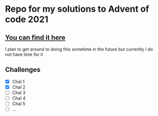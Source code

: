 # Repo for my solutions to Advent of code 2021
## [You can find it here](https://adventofcode.com/)
I plan to get around to doing this sometime in the future but currently I do not have time for it


## Challenges
- [X] Chal 1
- [X] Chal 2
- [ ] Chal 3
- [ ] Chal 4 
- [ ] Chal 5
- [ ] ...
